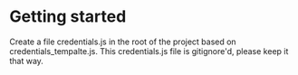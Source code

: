 # Getting started

Create a file credentials.js in the root of the project based on credentials_tempalte.js.
This credentials.js file is gitignore'd, please keep it that way.